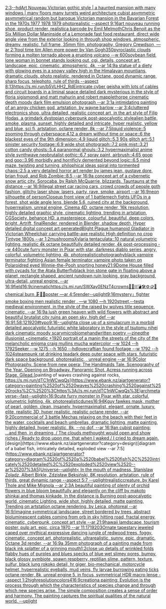 [2:3](https://www.ebank.nz/aiartgenerator?category=2%3A3)[--hd](https://www.ebank.nz/aiartgenerator?category=--hd)[Art Nouveau Victorian gothic style | a haunted mansion  with many windows | many floors many turrets weird architecture cubist asymmetric asymmetrical random but baroque Victorian mansion in the Bavarian Forest  in the 1970s 1977 1978 1979 photorealistic --aspect 9:16](https://www.ebank.nz/aiartgenerator?category=Art%2520Nouveau%2520Victorian%2520gothic%2520style%2520%7C%2520a%2520haunted%2520mansion%2520%2520with%2520many%2520windows%2520%7C%2520many%2520floors%2520many%2520turrets%2520weird%2520architecture%2520cubist%2520asymmetric%2520asymmetrical%2520random%2520but%2520baroque%2520Victorian%2520mansion%2520in%2520the%2520Bavarian%2520Forest%2520%2520in%2520the%25201970s%25201977%25201978%25201979%2520photorealistic%2520--aspect%25209%3A16)[art nouveau running shoe, product render, realistic](https://www.ebank.nz/aiartgenerator?category=art%2520nouveau%2520running%2520shoe%2C%2520product%2520render%2C%2520realistic)[a barcode  by Emil Melmoth](https://www.ebank.nz/aiartgenerator?category=a%2520barcode%2520%2520by%2520Emil%2520Melmoth)[Chris Benoit as the Six Million Dollar Man](https://www.ebank.nz/aiartgenerator?category=Chris%2520Benoit%2520as%2520the%2520Six%2520Million%2520Dollar%2520Man)[inside of a Lemonade fast food restaurant, direct wide angle view from the exterior looking in through shop windows, atmospheric, dreamy, realistic, full frame, 35mm film, photography, Gregory Crewdson, —ar 2:1](https://www.ebank.nz/aiartgenerator?category=inside%2520of%2520a%2520Lemonade%2520fast%2520food%2520restaurant%2C%2520direct%2520wide%2520angle%2520view%2520from%2520the%2520exterior%2520looking%2520in%2520through%2520shop%2520windows%2C%2520atmospheric%2C%2520dreamy%2C%2520realistic%2C%2520full%2520frame%2C%252035mm%2520film%2C%2520photography%2C%2520Gregory%2520Crewdson%2C%2520%E2%80%94ar%25202%3A1)[tool time tim Allen more power by Van Gogh](https://www.ebank.nz/aiartgenerator?category=tool%2520time%2520tim%2520Allen%2520more%2520power%2520by%2520Van%2520Gogh)[350](https://www.ebank.nz/aiartgenerator?category=350)[pyroclastic clouds forming a molten tornado above a erupting volcano --w 600](https://www.ebank.nz/aiartgenerator?category=pyroclastic%2520clouds%2520forming%2520a%2520molten%2520tornado%2520above%2520a%2520erupting%2520volcano%2520--w%2520600)[soybean field, lone woman in bonnet stands looking out, cgi, details, concept art, landscape, epic, cinematic, atmospheric, 4k, --ar 14:9](https://www.ebank.nz/aiartgenerator?category=soybean%2520field%2C%2520lone%2520woman%2520in%2520bonnet%2520stands%2520looking%2520out%2C%2520cgi%2C%2520details%2C%2520concept%2520art%2C%2520landscape%2C%2520epic%2C%2520cinematic%2C%2520atmospheric%2C%25204k%2C%2520--ar%252014%3A9)[a statue of a diety with glowing eyes in a snowy valley high in the Himalayan mountians, dramatic clouds, photo realistic, rendered in Octane, good dynamic range, sharp focus, telephoto, rule of thirds --aspect 8:13](https://www.ebank.nz/aiartgenerator?category=a%2520statue%2520of%2520a%2520diety%2520with%2520glowing%2520eyes%2520in%2520a%2520snowy%2520valley%2520high%2520in%2520the%2520Himalayan%2520mountians%2C%2520dramatic%2520clouds%2C%2520photo%2520realistic%2C%2520rendered%2520in%2520Octane%2C%2520good%2520dynamic%2520range%2C%2520sharp%2520focus%2C%2520telephoto%2C%2520rule%2520of%2520thirds%2520--aspect%25208%3A13)[<https://s.mj.run/b5VLHH2_RdE>](https://www.ebank.nz/aiartgenerator?category=%3Chttps%3A//s.mj.run/b5VLHH2_RdE%3E)[intricate cyber geisha with lots of cables and circuit boards in a liminal space detailed dark mysterious in the style of floria sigismondi and matt mahurin and robert mapplethorpe cinematic depth moody dark film emulsion photograph --ar 3:1](https://www.ebank.nz/aiartgenerator?category=intricate%2520cyber%2520geisha%2520with%2520lots%2520of%2520cables%2520and%2520circuit%2520boards%2520in%2520a%2520liminal%2520space%2520detailed%2520dark%2520mysterious%2520in%2520the%2520style%2520of%2520floria%2520sigismondi%2520and%2520matt%2520mahurin%2520and%2520robert%2520mapplethorpe%2520cinematic%2520depth%2520moody%2520dark%2520film%2520emulsion%2520photograph%2520--ar%25203%3A1)[a intimidating painting of an anrgy chicken god, artstation, by wayne barlow --ar 3:4](https://www.ebank.nz/aiartgenerator?category=a%2520intimidating%2520painting%2520of%2520an%2520anrgy%2520chicken%2520god%2C%2520artstation%2C%2520by%2520wayne%2520barlow%2520--ar%25203%3A4)[cluttered electronics shop, ultra detailed, realistic concept art, in the art style of Filip Hodas, a grimdark dystopian cyberpunk post-apocalyptic style](https://www.ebank.nz/aiartgenerator?category=cluttered%2520electronics%2520shop%2C%2520ultra%2520detailed%2C%2520realistic%2520concept%2520art%2C%2520in%2520the%2520art%2520style%2520of%2520Filip%2520Hodas%2C%2520a%2520grimdark%2520dystopian%2520cyberpunk%2520post-apocalyptic%2520style)[alien battle, smoke, plasma, sunset, highly detailed and intricate, hyper realistic, yellow and blue, sci fi, artstation, octane render, 8k --ar 7:5](https://www.ebank.nz/aiartgenerator?category=alien%2520battle%2C%2520smoke%2C%2520plasma%2C%2520sunset%2C%2520highly%2520detailed%2520and%2520intricate%2C%2520hyper%2520realistic%2C%2520yellow%2520and%2520blue%2C%2520sci%2520fi%2C%2520artstation%2C%2520octane%2520render%2C%25208k%2520--ar%25207%3A5)[liquid violence::5 zooming through cyberspace:4.12 a dream without time or space::6 the blackest eyes of the 9th dimension::4.9 liquid glitch::5.3 90s glitch art::5.1 sinister security footage::6.9 wide shot photograph::7.2 pink mist::3.21 cotton candy ghosts::5.4 paranormal ghouls::3.2 hypermaximalist anime style synthwave neobrutalist gothic::6.7 spray paint, airbrush::4.65 goop and goo::3.96 morbidly and horrificly demented beyond logic::6.5 mind maze, twisting and turning, philophical ideas spiral into tormented chaos::2.5 a very detailed horror art render by james jean, gustave dore, brian froud, and Rob Zombie::8.5 --ar 16:9](https://www.ebank.nz/aiartgenerator?category=liquid%2520violence%3A%3A5%2520zooming%2520through%2520cyberspace%3A4.12%2520a%2520dream%2520without%2520time%2520or%2520space%3A%3A6%2520the%2520blackest%2520eyes%2520of%2520the%25209th%2520dimension%3A%3A4.9%2520liquid%2520glitch%3A%3A5.3%252090s%2520glitch%2520art%3A%3A5.1%2520sinister%2520security%2520footage%3A%3A6.9%2520wide%2520shot%2520photograph%3A%3A7.2%2520pink%2520mist%3A%3A3.21%2520cotton%2520candy%2520ghosts%3A%3A5.4%2520paranormal%2520ghouls%3A%3A3.2%2520hypermaximalist%2520anime%2520style%2520synthwave%2520neobrutalist%2520gothic%3A%3A6.7%2520spray%2520paint%2C%2520airbrush%3A%3A4.65%2520goop%2520and%2520goo%3A%3A3.96%2520morbidly%2520and%2520horrificly%2520demented%2520beyond%2520logic%3A%3A6.5%2520mind%2520maze%2C%2520twisting%2520and%2520turning%2C%2520philophical%2520ideas%2520spiral%2520into%2520tormented%2520chaos%3A%3A2.5%2520a%2520very%2520detailed%2520horror%2520art%2520render%2520by%2520james%2520jean%2C%2520gustave%2520dore%2C%2520brian%2520froud%2C%2520and%2520Rob%2520Zombie%3A%3A8.5%2520--ar%252016%3A9)[a concept art of a cybernetic snow artic city, Sorocaba, by Ralph McQuarrie, blizzards, Tauntauns at the distance --ar 16:9](https://www.ebank.nz/aiartgenerator?category=a%2520concept%2520art%2520of%2520a%2520cybernetic%2520snow%2520artic%2520city%2C%2520Sorocaba%2C%2520by%2520Ralph%2520McQuarrie%2C%2520blizzards%2C%2520Tauntauns%2520at%2520the%2520distance%2520--ar%252016%3A9)[illegal street car racing cars, crowd crowds of people goth fashion, glitchy laser show, lasers, party, rave, smoke, airport --ar 16:9](https://www.ebank.nz/aiartgenerator?category=illegal%2520street%2520car%2520racing%2520cars%2C%2520crowd%2520crowds%2520of%2520people%2520goth%2520fashion%2C%2520glitchy%2520laser%2520show%2C%2520lasers%2C%2520party%2C%2520rave%2C%2520smoke%2C%2520airport%2520--ar%252016%3A9)[neon silhouette of person](https://www.ebank.nz/aiartgenerator?category=neon%2520silhouette%2520of%2520person)[Closeup front view of 1 battlemech fights UFOs in a forest, shot wide angle lens, blende 5.6, ruined city at the background, hyperrealism, unreal engine, Cinema 4D, octane render, 16k resolution, highly detailed graphic style, cinematic lighting, trending in artstation, CGSociety, behance HD, a masterpiece, colourful, beautiful, deep colors, bright, Artrift, finalRender, rendered in Blender, shadow depth, Hyper detailed digital concept art,](https://www.ebank.nz/aiartgenerator?category=Closeup%2520front%2520view%2520of%25201%2520battlemech%2520fights%2520UFOs%2520in%2520a%2520forest%2C%2520shot%2520wide%2520angle%2520lens%2C%2520blende%25205.6%2C%2520ruined%2520city%2520at%2520the%2520background%2C%2520hyperrealism%2C%2520unreal%2520engine%2C%2520Cinema%25204D%2C%2520octane%2520render%2C%252016k%2520resolution%2C%2520highly%2520detailed%2520graphic%2520style%2C%2520cinematic%2520lighting%2C%2520trending%2520in%2520artstation%2C%2520CGSociety%2C%2520behance%2520HD%2C%2520a%2520masterpiece%2C%2520colourful%2C%2520beautiful%2C%2520deep%2520colors%2C%2520bright%2C%2520Artrift%2C%2520finalRender%2C%2520rendered%2520in%2520Blender%2C%2520shadow%2520depth%2C%2520Hyper%2520detailed%2520digital%2520concept%2520art%2C)[generated](https://www.ebank.nz/aiartgenerator?category=generated)[Blight Plague humanoid Gladiator in Victorian Wheelchair carrying battle-axe realistic High definition no crop Tintype 1800s --ar 1:2](https://www.ebank.nz/aiartgenerator?category=Blight%2520Plague%2520humanoid%2520Gladiator%2520in%2520Victorian%2520Wheelchair%2520carrying%2520battle-axe%2520realistic%2520High%2520definition%2520no%2520crop%2520Tintype%25201800s%2520--ar%25201%3A2)[mushrooms](https://www.ebank.nz/aiartgenerator?category=mushrooms)[Xylaria tentaculata::10  natural volumetric lighting, realistic 4k octane beautifully detailed render, 4k post-processing --w 440](https://www.ebank.nz/aiartgenerator?category=Xylaria%2520tentaculata%3A%3A10%2520%2520natural%2520volumetric%2520lighting%2C%2520realistic%25204k%2520octane%2520beautifully%2520detailed%2520render%2C%25204k%2520post-processing%2520--w%2520440)[cute furry monster in Pixar with star, darkness diablo series, angry, colorful, volumetric lighting, 4k, photorealistic](https://www.ebank.nz/aiartgenerator?category=cute%2520furry%2520monster%2520in%2520Pixar%2520with%2520star%2C%2520darkness%2520diablo%2520series%2C%2520angry%2C%2520colorful%2C%2520volumetric%2520lighting%2C%25204k%2C%2520photorealistic)[photography](https://www.ebank.nz/aiartgenerator?category=photography)[black vampire terminator fighting Asian female terminator vampire photo taken on Polaroid](https://www.ebank.nz/aiartgenerator?category=black%2520vampire%2520terminator%2520fighting%2520Asian%2520female%2520terminator%2520vampire%2520photo%2520taken%2520on%2520Polaroid)[red eyed Winnie-the-Pooh snorting honey](https://www.ebank.nz/aiartgenerator?category=red%2520eyed%2520Winnie-the-Pooh%2520snorting%2520honey)[21:9](https://www.ebank.nz/aiartgenerator?category=21%3A9)[Dome House filled with cycads for the Atala Butterfly](https://www.ebank.nz/aiartgenerator?category=Dome%2520House%2520filled%2520with%2520cycads%2520for%2520the%2520Atala%2520Butterfly)[black Iron stone gate in floating above a planet, rectangle shaped, ancient rundown ruin looking, gray background, ultra-detail, unreal engine, --ar 16:9](https://www.ebank.nz/aiartgenerator?category=black%2520Iron%2520stone%2520gate%2520in%2520floating%2520above%2520a%2520planet%2C%2520rectangle%2520shaped%2C%2520ancient%2520rundown%2520ruin%2520looking%2C%2520gray%2520background%2C%2520ultra-detail%2C%2520unreal%2520engine%2C%2520--ar%252016%3A9)[field](https://www.ebank.nz/aiartgenerator?category=field)[16:9](https://www.ebank.nz/aiartgenerator?category=16%3A9)[cinematic](https://www.ebank.nz/aiartgenerator?category=cinematic)[<https://s.mj.run/SWXay0ENzT4>](https://www.ebank.nz/aiartgenerator?category=%3Chttps%3A//s.mj.run/SWXay0ENzT4%3E)[crowns](https://www.ebank.nz/aiartgenerator?category=crowns)[🧸🎀⛓💣🛠⚙️🪙💎 chemical burn 🗜💽🛞poster —ar 4:5](https://www.ebank.nz/aiartgenerator?category=%F0%9F%A7%B8%F0%9F%8E%80%E2%9B%93%F0%9F%92%A3%F0%9F%9B%A0%E2%9A%99%EF%B8%8F%F0%9F%AA%99%F0%9F%92%8E%2520chemical%2520burn%2520%F0%9F%97%9C%F0%9F%92%BD%F0%9F%9B%9Eposter%2520%E2%80%94ar%25204%3A5)[render](https://www.ebank.nz/aiartgenerator?category=render)[--uplight](https://www.ebank.nz/aiartgenerator?category=--uplight)[9:16](https://www.ebank.nz/aiartgenerator?category=9%3A16)[mystery」](https://www.ebank.nz/aiartgenerator?category=mystery%E3%80%8D)[fighter smoke boxing men realistic render , —w 1080 —h 1920](https://www.ebank.nz/aiartgenerator?category=fighter%2520smoke%2520boxing%2520men%2520realistic%2520render%2520%2C%2520%E2%80%94w%25201080%2520%E2%80%94h%25201920)[street,](https://www.ebank.nz/aiartgenerator?category=street%2C)[--test](https://www.ebank.nz/aiartgenerator?category=--test)[a medieval environment, in the style of the raised by wolves title sequence, cinematic, --ar 16:9](https://www.ebank.nz/aiartgenerator?category=a%2520medieval%2520environment%2C%2520in%2520the%2520style%2520of%2520the%2520raised%2520by%2520wolves%2520title%2520sequence%2C%2520cinematic%2C%2520--ar%252016%3A9)[a lush green heaven with wild flowers with abstract and beautiful brutalist city ruins an open sky, high def --ar 16:9](https://www.ebank.nz/aiartgenerator?category=a%2520lush%2520green%2520heaven%2520with%2520wild%2520flowers%2520with%2520abstract%2520and%2520beautiful%2520brutalist%2520city%2520ruins%2520an%2520open%2520sky%2C%2520high%2520def%2520--ar%252016%3A9)[1.5](https://www.ebank.nz/aiartgenerator?category=1.5)[8:12](https://www.ebank.nz/aiartgenerator?category=8%3A12)[1920](https://www.ebank.nz/aiartgenerator?category=1920)[#typo](https://www.ebank.nz/aiartgenerator?category=%23typo)[9:16](https://www.ebank.nz/aiartgenerator?category=9%3A16)[--uplight](https://www.ebank.nz/aiartgenerator?category=--uplight)[a close up of a simulacrum in a morbid detailed apocalyptic futuristic white laboratory in the style of tsutomu nihei dark cinematic moody scary](https://www.ebank.nz/aiartgenerator?category=a%2520close%2520up%2520of%2520a%2520simulacrum%2520in%2520a%2520morbid%2520detailed%2520apocalyptic%2520futuristic%2520white%2520laboratory%2520in%2520the%2520style%2520of%2520tsutomu%2520nihei%2520dark%2520cinematic%2520moody%2520scary)[microbiome](https://www.ebank.nz/aiartgenerator?category=microbiome)[handwritten poetry —zineq](https://www.ebank.nz/aiartgenerator?category=handwritten%2520poetry%2520%E2%80%94zineq)[the illusionist +cinematic +1920 portrait of a man](https://www.ebank.nz/aiartgenerator?category=the%2520illusionist%2520%2Bcinematic%2520%2B1920%2520portrait%2520of%2520a%2520man)[in the streets of the city of the melancholic enigma craig mullins mucha watercolor --w 1024 --h 1792](https://www.ebank.nz/aiartgenerator?category=in%2520the%2520streets%2520of%2520the%2520city%2520of%2520the%2520melancholic%2520enigma%2520craig%2520mullins%2520mucha%2520watercolor%2520--w%25201024%2520--h%25201792)[Seeker --w 1275 --h 1650 --hd](https://www.ebank.nz/aiartgenerator?category=Seeker%2520--w%25201275%2520--h%25201650%2520--hd)[lovecraftian found footage --w 1792 --h 1024](https://www.ebank.nz/aiartgenerator?category=lovecraftian%2520found%2520footage%2520--w%25201792%2520--h%25201024)[steampunk rat drinking tea](https://www.ebank.nz/aiartgenerator?category=steampunk%2520rat%2520drinking%2520tea)[dark deep outer space with stars, futuristic dark space background, photorealistic, , unreal engine --ar 16:9](https://www.ebank.nz/aiartgenerator?category=dark%2520deep%2520outer%2520space%2520with%2520stars%2C%2520futuristic%2520dark%2520space%2520background%2C%2520photorealistic%2C%2520%2C%2520unreal%2520engine%2520--ar%252016%3A9)[Color Photography. Scene from new opera: The Handmaids Tale. Scenography of the Year. Opening on Broadway. Panoramic Shot. Acress running across Stage. Gilead.](https://www.ebank.nz/aiartgenerator?category=Color%2520Photography.%2520Scene%2520from%2520new%2520opera%3A%2520The%2520Handmaids%2520Tale.%2520Scenography%2520of%2520the%2520Year.%2520Opening%2520on%2520Broadway.%2520Panoramic%2520Shot.%2520Acress%2520running%2520across%2520Stage.%2520Gilead.)[painting of waves crashing against rocks, <https://s.mj.run/dTC1nWCwqQs>](https://www.ebank.nz/aiartgenerator?category=painting%2520of%2520waves%2520crashing%2520against%2520rocks%2C%2520%3Chttps%3A//s.mj.run/dTC1nWCwqQs%3E)[arch](https://www.ebank.nz/aiartgenerator?category=arch)[metaverse](https://www.ebank.nz/aiartgenerator?category=metaverse)[--fast](https://www.ebank.nz/aiartgenerator?category=--fast)[--uplight](https://www.ebank.nz/aiartgenerator?category=--uplight)[<16:9](https://www.ebank.nz/aiartgenerator?category=%3C16%3A9)[cute furry monster in Pixar with star, colorful, volumetric lighting, 4k, photorealistic](https://www.ebank.nz/aiartgenerator?category=cute%2520furry%2520monster%2520in%2520Pixar%2520with%2520star%2C%2520colorful%2C%2520volumetric%2520lighting%2C%25204k%2C%2520photorealistic)[dunes](https://www.ebank.nz/aiartgenerator?category=dunes)[16:9](https://www.ebank.nz/aiartgenerator?category=16%3A9)[4K](https://www.ebank.nz/aiartgenerator?category=4K)[guy fawkes mask, mother of pearl, golden, clean, insanely, hypermaximalist, elegant, ornate, luxury, elite, realistic 3D, hyper realistic, realistic octane render,  --ar 9:20](https://www.ebank.nz/aiartgenerator?category=guy%2520fawkes%2520mask%2C%2520mother%2520of%2520pearl%2C%2520golden%2C%2520clean%2C%2520insanely%2C%2520hypermaximalist%2C%2520elegant%2C%2520ornate%2C%2520luxury%2C%2520elite%2C%2520realistic%25203D%2C%2520hyper%2520realistic%2C%2520realistic%2520octane%2520render%2C%2520%2520--ar%25209%3A20)[commercial of 3 battle Mechas relaxing on the beach with their feet in the water, cocktails and beach umbrellas, dramatic lighting, matte painting, highly detailed, hyper realistic, 8k, --no dof, --ar 16:9](https://www.ebank.nz/aiartgenerator?category=commercial%2520of%25203%2520battle%2520Mechas%2520relaxing%2520on%2520the%2520beach%2520with%2520their%2520feet%2520in%2520the%2520water%2C%2520cocktails%2520and%2520beach%2520umbrellas%2C%2520dramatic%2520lighting%2C%2520matte%2520painting%2C%2520highly%2520detailed%2C%2520hyper%2520realistic%2C%25208k%2C%2520--no%2520dof%2C%2520--ar%252016%3A9)[an cubist painting: ...and then, in dreaming, / The clouds methought would open and show riches / Ready to drop upon me, that when I waked / I cried to dream again.](https://www.ebank.nz/aiartgenerator?category=an%2520cubist%2520painting%3A%2520...and%2520then%2C%2520in%2520dreaming%2C%2520/%2520The%2520clouds%2520methought%2520would%2520open%2520and%2520show%2520riches%2520/%2520Ready%2520to%2520drop%2520upon%2520me%2C%2520that%2520when%2520I%2520waked%2520/%2520I%2520cried%2520to%2520dream%2520again.)[design](https://www.ebank.nz/aiartgenerator?category=design)[diagram of a babel fish, intricately detailed, exploded view --ar 7:5](https://www.ebank.nz/aiartgenerator?category=diagram%2520of%2520a%2520babel%2520fish%2C%2520intricately%2520detailed%2C%2520exploded%2520view%2520--ar%25207%3A5)[Universe](https://www.ebank.nz/aiartgenerator?category=Universe)[--uplight](https://www.ebank.nz/aiartgenerator?category=--uplight)[< In the mouth of madness, Stanislaw Zoladz, Albert Birkle, Zdzisław Beksiński, 8K resolution, artstation, rule of thirds, great dynamic range --aspect 5:7 --uplight](https://www.ebank.nz/aiartgenerator?category=%3C%2520In%2520the%2520mouth%2520of%2520madness%2C%2520Stanislaw%2520Zoladz%2C%2520Albert%2520Birkle%2C%2520Zdzis%C5%82aw%2520Beksi%C5%84ski%2C%25208K%2520resolution%2C%2520artstation%2C%2520rule%2520of%2520thirds%2C%2520great%2520dynamic%2520range%2520--aspect%25205%3A7%2520--uplight)[realistic](https://www.ebank.nz/aiartgenerator?category=realistic)[creature, by Karel Thole and Mike Mignola --ar 2:3](https://www.ebank.nz/aiartgenerator?category=creature%2C%2520by%2520Karel%2520Thole%2520and%2520Mike%2520Mignola%2520--ar%25202%3A3)[A beautiful painting of plenty of orchid flowers in blue bloom beautifully and elegantly on the cliff by makoto shinkai and thomas kinkade, In the distance is Burning post-apocalyptic world, cinematic Lighting, wide shot, highly detailed, matte painting, Trending on artstation,octane rendering, by Leica, photoreal --ar 16:9](https://www.ebank.nz/aiartgenerator?category=A%2520beautiful%2520painting%2520of%2520plenty%2520of%2520orchid%2520flowers%2520in%2520blue%2520bloom%2520beautifully%2520and%2520elegantly%2520on%2520the%2520cliff%2520by%2520makoto%2520shinkai%2520and%2520thomas%2520kinkade%2C%2520In%2520the%2520distance%2520is%2520Burning%2520post-apocalyptic%2520world%2C%2520cinematic%2520Lighting%2C%2520wide%2520shot%2C%2520highly%2520detailed%2C%2520matte%2520painting%2C%2520Trending%2520on%2520artstation%2Coctane%2520rendering%2C%2520by%2520Leica%2C%2520photoreal%2520--ar%252016%3A9)[/imagine symmetrical landscape, street bordered by trees, abstract bioluminescent cables coming from orb in sky hitting road, fractal energy, cinematic, cyberpunk, concept art style --ar 21:9](https://www.ebank.nz/aiartgenerator?category=/imagine%2520symmetrical%2520landscape%2C%2520street%2520bordered%2520by%2520trees%2C%2520abstract%2520bioluminescent%2520cables%2520coming%2520from%2520orb%2520in%2520sky%2520hitting%2520road%2C%2520fractal%2520energy%2C%2520cinematic%2C%2520cyberpunk%2C%2520concept%2520art%2520style%2520--ar%252021%3A9)[hawaii lamdscape, tourism poster, pulp art, epic, circa 1970 --ar 11:17](https://www.ebank.nz/aiartgenerator?category=hawaii%2520lamdscape%2C%2520tourism%2520poster%2C%2520pulp%2520art%2C%2520epic%2C%2520circa%25201970%2520--ar%252011%3A17)[1920](https://www.ebank.nz/aiartgenerator?category=1920)[3](https://www.ebank.nz/aiartgenerator?category=3)[Ornate tapestary jeweled caped over mythical expressive dancing jungle of redwood trees, foggy, cinematic, concept art, photorealistic, ultrarealistic, sunny, epic, dramatic, Octane 3d render, --ar 16:9](https://www.ebank.nz/aiartgenerator?category=Ornate%2520tapestary%2520jeweled%2520caped%2520over%2520mythical%2520expressive%2520dancing%2520jungle%2520of%2520redwood%2520trees%2C%2520foggy%2C%2520cinematic%2C%2520concept%2520art%2C%2520photorealistic%2C%2520ultrarealistic%2C%2520sunny%2C%2520epic%2C%2520dramatic%2C%2520Octane%25203d%2520render%2C%2520--ar%252016%3A9)[](https://www.ebank.nz/aiartgenerator?category=)[a 35mm photograph of a painting made from black ink splatter of a grinning mouth](https://www.ebank.nz/aiartgenerator?category=a%252035mm%2520photograph%2520of%2520a%2520painting%2520made%2520from%2520black%2520ink%2520splatter%2520of%2520a%2520grinning%2520mouth)[1:2](https://www.ebank.nz/aiartgenerator?category=1%3A2)[close up details of wrinkled folds flabby hues of purples and blues specks of blue wet slimey pores, bumpy, black glossy symbiote, spawn respberry, reptilian slime, pattern, texture, sulfur, black lung rokoko detail, hr giger, bio-mechanical, motorcycle helmet, hyperrealistic eyeballs, mud veins, fly larvae burrowing eating ticks octane render, 8k, unreal engine 5, in focus, symmetrical HDR macro lense --aspect 1:2](https://www.ebank.nz/aiartgenerator?category=close%2520up%2520details%2520of%2520wrinkled%2520folds%2520flabby%2520hues%2520of%2520purples%2520and%2520blues%2520specks%2520of%2520blue%2520wet%2520slimey%2520pores%2C%2520bumpy%2C%2520black%2520glossy%2520symbiote%2C%2520spawn%2520respberry%2C%2520reptilian%2520slime%2C%2520pattern%2C%2520texture%2C%2520sulfur%2C%2520black%2520lung%2520rokoko%2520detail%2C%2520hr%2520giger%2C%2520bio-mechanical%2C%2520motorcycle%2520helmet%2C%2520hyperrealistic%2520eyeballs%2C%2520mud%2520veins%2C%2520fly%2520larvae%2520burrowing%2520eating%2520ticks%2520octane%2520render%2C%25208k%2C%2520unreal%2520engine%25205%2C%2520in%2520focus%2C%2520symmetrical%2520HDR%2520macro%2520lense%2520--aspect%25201%3A2)[highresolution](https://www.ebank.nz/aiartgenerator?category=highresolution)[colors](https://www.ebank.nz/aiartgenerator?category=colors)[4](https://www.ebank.nz/aiartgenerator?category=4)[16:9](https://www.ebank.nz/aiartgenerator?category=16%3A9)[creation](https://www.ebank.nz/aiartgenerator?category=creation)[a painting: Evolution is the process through which the characteristics of species change and through which new species arise. The simple composition creates a sense of order and harmony. The painting captures the spiritual qualities of the natural world. --uplight](https://www.ebank.nz/aiartgenerator?category=a%2520painting%3A%2520Evolution%2520is%2520the%2520process%2520through%2520which%2520the%2520characteristics%2520of%2520species%2520change%2520and%2520through%2520which%2520new%2520species%2520arise.%2520The%2520simple%2520composition%2520creates%2520a%2520sense%2520of%2520order%2520and%2520harmony.%2520The%2520painting%2520captures%2520the%2520spiritual%2520qualities%2520of%2520the%2520natural%2520world.%2520--uplight)